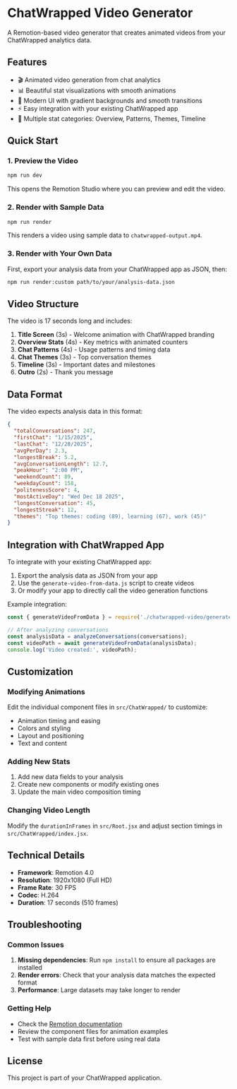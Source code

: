 # ChatWrapped Video Generator

A Remotion-based video generator that creates animated videos from your ChatWrapped analytics data.

## Features

- 🎬 Animated video generation from chat analytics
- 📊 Beautiful stat visualizations with smooth animations
- 🎨 Modern UI with gradient backgrounds and smooth transitions
- ⚡ Easy integration with your existing ChatWrapped app
- 🎯 Multiple stat categories: Overview, Patterns, Themes, Timeline

## Quick Start

### 1. Preview the Video

```bash
npm run dev
```

This opens the Remotion Studio where you can preview and edit the video.

### 2. Render with Sample Data

```bash
npm run render
```

This renders a video using sample data to `chatwrapped-output.mp4`.

### 3. Render with Your Own Data

First, export your analysis data from your ChatWrapped app as JSON, then:

```bash
npm run render:custom path/to/your/analysis-data.json
```

## Video Structure

The video is 17 seconds long and includes:

1. **Title Screen** (3s) - Welcome animation with ChatWrapped branding
2. **Overview Stats** (4s) - Key metrics with animated counters
3. **Chat Patterns** (4s) - Usage patterns and timing data
4. **Chat Themes** (3s) - Top conversation themes
5. **Timeline** (3s) - Important dates and milestones
6. **Outro** (2s) - Thank you message

## Data Format

The video expects analysis data in this format:

```json
{
  "totalConversations": 247,
  "firstChat": "1/15/2025",
  "lastChat": "12/28/2025",
  "avgPerDay": 2.3,
  "longestBreak": 5.2,
  "avgConversationLength": 12.7,
  "peakHour": "2:00 PM",
  "weekendCount": 89,
  "weekdayCount": 158,
  "politenessScore": 4,
  "mostActiveDay": "Wed Dec 18 2025",
  "longestConversation": 45,
  "longestStreak": 12,
  "themes": "Top themes: coding (89), learning (67), work (45)"
}
```

## Integration with ChatWrapped App

To integrate with your existing ChatWrapped app:

1. Export the analysis data as JSON from your app
2. Use the `generate-video-from-data.js` script to create videos
3. Or modify your app to directly call the video generation functions

Example integration:

```javascript
const { generateVideoFromData } = require('./chatwrapped-video/generate-video-from-data');

// After analyzing conversations
const analysisData = analyzeConversations(conversations);
const videoPath = await generateVideoFromData(analysisData);
console.log('Video created:', videoPath);
```

## Customization

### Modifying Animations

Edit the individual component files in `src/ChatWrapped/` to customize:
- Animation timing and easing
- Colors and styling
- Layout and positioning
- Text and content

### Adding New Stats

1. Add new data fields to your analysis
2. Create new components or modify existing ones
3. Update the main video composition timing

### Changing Video Length

Modify the `durationInFrames` in `src/Root.jsx` and adjust section timings in `src/ChatWrapped/index.jsx`.

## Technical Details

- **Framework**: Remotion 4.0
- **Resolution**: 1920x1080 (Full HD)
- **Frame Rate**: 30 FPS
- **Codec**: H.264
- **Duration**: 17 seconds (510 frames)

## Troubleshooting

### Common Issues

1. **Missing dependencies**: Run `npm install` to ensure all packages are installed
2. **Render errors**: Check that your analysis data matches the expected format
3. **Performance**: Large datasets may take longer to render

### Getting Help

- Check the [Remotion documentation](https://www.remotion.dev/docs)
- Review the component files for animation examples
- Test with sample data first before using real data

## License

This project is part of your ChatWrapped application.